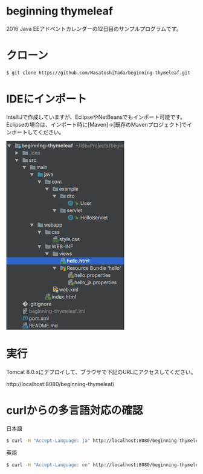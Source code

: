 beginning thymeleaf
====================

2016 Java EEアドベントカレンダーの12日目のサンプルプログラムです。

# クローン

```bash
$ git clone https://github.com/MasatoshiTada/beginning-thymeleaf.git
```

# IDEにインポート

IntelliJで作成していますが、EclipseやNetBeansでもインポート可能です。
Eclipseの場合は、インポート時に[Maven]->[既存のMavenプロジェクト]でインポートしてください。

![プロジェクトのフォルダ構造](./images/project.png "プロジェクトのフォルダ構造")

# 実行

Tomcat 8.0.xにデプロイして、ブラウザで下記のURLにアクセスしてください。

http://localhost:8080/beginning-thymeleaf/

# curlからの多言語対応の確認

日本語

```bash
$ curl -H "Accept-Language: ja" http://localhost:8080/beginning-thymeleaf/hello?count=0
```

英語

```bash
$ curl -H "Accept-Language: en" http://localhost:8080/beginning-thymeleaf/hello?count=0
```
